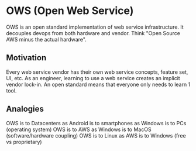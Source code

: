 # OWS (Open Web Service)
OWS is an open standard implementation of web service infrastructure. It decouples devops from both hardware and vendor. Think "Open Source AWS minus the actual hardware".

## Motivation
Every web service vendor has their own web service concepts, feature set, UI, etc. As an engineer, learning to use a web service creates an implicit vendor lock-in. An open standard means that everyone only needs to learn 1 tool. 

## Analogies
OWS is to Datacenters as Android is to smartphones as Windows is to PCs (operating system)
OWS is to AWS as Windows is to MacOS (software/hardware coupling)
OWS is to Linux as AWS is to Windows (free vs proprietary)

